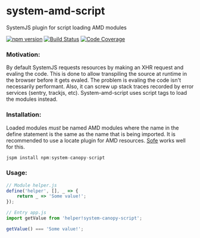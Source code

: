 # system-amd-script
SystemJS plugin for script loading AMD modules

[![npm version](https://img.shields.io/npm/v/system-amd-script.svg?style=flat-square)](https://www.npmjs.org/package/system-amd-script)
[![Build Status](https://img.shields.io/travis/CanopyTax/system-amd-script.svg?style=flat-square)](https://travis-ci.org/CanopyTax/system-amd-script)
[![Code Coverage](https://img.shields.io/codecov/c/github/CanopyTax/system-amd-script.svg?style=flat-square)](https://codecov.io/github/CanopyTax/system-amd-script)

### Motivation:
By default SystemJS requests resources by making an XHR request and
evaling the code. This is done to allow transpiling the source at runtime
in the browser before it gets evaled. The problem is evaling the code
isn't necessarily performant. Also, it can screw up stack traces
recorded by error services (sentry, trackjs, etc). System-amd-script
uses script tags to load the modules instead.

### Installation:
Loaded modules *must* be named AMD modules where the name in the define statement is the same as the name that is being imported. It is recommended to use a locate plugin for AMD resources. [Sofe](https://github.com/CanopyTax/sofe) works well for this.

```js
jspm install npm:system-canopy-script
```

### Usage:

```js
// Module helper.js
define('helper', [], _ => {
	return _ => 'Some value!';
});

// Entry app.js
import getValue from 'helper!system-canopy-script';

getValue() === 'Some value!';
```
